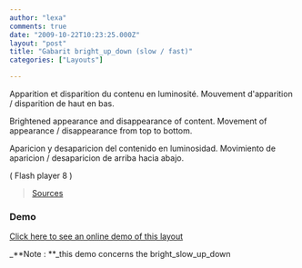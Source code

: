 ```yaml
---
author: "lexa"
comments: true
date: "2009-10-22T10:23:25.000Z"
layout: "post"
title: "Gabarit bright_up_down (slow / fast)"
categories: ["Layouts"]

---
```

Apparition et disparition du contenu en luminosité.
Mouvement d'apparition / disparition de haut en bas.

Brightened appearance and disappearance of content.
Movement of appearance / disappearance from top to bottom.

Aparicion y desaparicion del contenido en luminosidad.
Movimiento de aparicion / desaparicion de arriba hacia abajo.

( Flash player 8 )

> [Sources](http://www.pascaldesign.fr/down/layouts/bright_up_down.zip)


### Demo


[Click here to see an online demo of this layout](https://www.silexlabs.org/silex_server/?/layout.demo2#/start/page.2)

_**Note : **_this demo concerns the bright_slow_up_down


